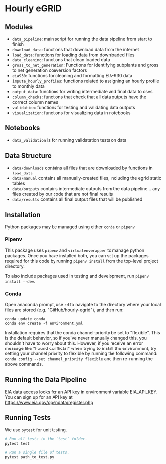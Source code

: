 # Hourly eGRID

## Modules
- `data_pipeline`: main script for running the data pipeline from start to finish
- `download_data`: functions that download data from the internet
- `load_data`: functions for loading data from downloaded files
- `data_cleaning`: functions that clean loaded data
- `gross_to_net_generation`: Functions for identifying subplants and gross to net generation conversion factors
- `eia930`: functions for cleaning and formatting EIA-930 data
- `impute_hourly_profiles`: functions related to assigning an hourly profile to monthly data
- `output_data`: functions for writing intermediate and final data to csvs
- `column_checks`: functions that check that all data outputs have the correct column names
- `validation`: functions for testing and validating data outputs
- `visualization`: functions for visualizing data in notebooks

## Notebooks
- `data_validation` is for running validatation tests on data

## Data Structure
- `data/downloads` contains all files that are downloaded by functions in `load_data`
- `data/manual` contains all manually-created files, including the egrid static tables
- `data/outputs` contains intermediate outputs from the data pipeline... any files created by our code that are not final results
- `data/results` contains all final output files that will be published

## Installation

Python packages may be managed using either `conda` or `pipenv`

### Pipenv

This package uses `pipenv` and `virtualenvwrapper` to manage python packages.
Once you have installed both, you can set up the packages required for this code
by running `pipenv install` from the top-level project directory.

To also include packages used in testing and development, run `pipenv install --dev`.

### Conda

Open anaconda prompt, use `cd` to navigate to the directory where your local files are stored (e.g. "GitHub/hourly-egrid"), and then run:

```
conda update conda
conda env create -f environment.yml
```

Installation requires that the conda channel-priority be set to "flexible". This is the default behavior, 
so if you've never manually changed this, you shouldn't have to worry about this. However, 
if you receive an error message like "Found conflicts!" when trying to install the environment,
try setting your channel priority to flexible by running the following command:
`conda config --set channel_priority flexible` and then re-running the above commands.

## Running the Data Pipeline

EIA data access looks for an API key in environment variable EIA_API_KEY.
You can sign up for an API key at https://www.eia.gov/opendata/register.php

## Running Tests

We use `pytest` for unit testing.

```bash
# Run all tests in the `test` folder.
pytest test

# Run a single file of tests.
pytest path_to_test.py
```
